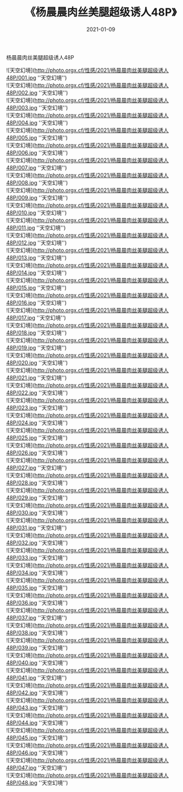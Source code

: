 ﻿---
layout: post
title:  《杨晨晨肉丝美腿超级诱人48P》
date:   2021-01-09
img: http://photo.orgx.cf/性感/2021/杨晨晨肉丝美腿超级诱人48P/000.jpg
tags: [美女, 性感, 泳衣]
---

杨晨晨肉丝美腿超级诱人48P



![天空幻境](http://photo.orgx.cf/性感/2021/杨晨晨肉丝美腿超级诱人48P/001.jpg ''天空幻境'') <br>
![天空幻境](http://photo.orgx.cf/性感/2021/杨晨晨肉丝美腿超级诱人48P/002.jpg ''天空幻境'') <br>
![天空幻境](http://photo.orgx.cf/性感/2021/杨晨晨肉丝美腿超级诱人48P/003.jpg ''天空幻境'') <br>
![天空幻境](http://photo.orgx.cf/性感/2021/杨晨晨肉丝美腿超级诱人48P/004.jpg ''天空幻境'') <br>
![天空幻境](http://photo.orgx.cf/性感/2021/杨晨晨肉丝美腿超级诱人48P/005.jpg ''天空幻境'') <br>
![天空幻境](http://photo.orgx.cf/性感/2021/杨晨晨肉丝美腿超级诱人48P/006.jpg ''天空幻境'') <br>
![天空幻境](http://photo.orgx.cf/性感/2021/杨晨晨肉丝美腿超级诱人48P/007.jpg ''天空幻境'') <br>
![天空幻境](http://photo.orgx.cf/性感/2021/杨晨晨肉丝美腿超级诱人48P/008.jpg ''天空幻境'') <br>
![天空幻境](http://photo.orgx.cf/性感/2021/杨晨晨肉丝美腿超级诱人48P/009.jpg ''天空幻境'') <br>
![天空幻境](http://photo.orgx.cf/性感/2021/杨晨晨肉丝美腿超级诱人48P/010.jpg ''天空幻境'') <br>
![天空幻境](http://photo.orgx.cf/性感/2021/杨晨晨肉丝美腿超级诱人48P/011.jpg ''天空幻境'') <br>
![天空幻境](http://photo.orgx.cf/性感/2021/杨晨晨肉丝美腿超级诱人48P/012.jpg ''天空幻境'') <br>
![天空幻境](http://photo.orgx.cf/性感/2021/杨晨晨肉丝美腿超级诱人48P/013.jpg ''天空幻境'') <br>
![天空幻境](http://photo.orgx.cf/性感/2021/杨晨晨肉丝美腿超级诱人48P/014.jpg ''天空幻境'') <br>
![天空幻境](http://photo.orgx.cf/性感/2021/杨晨晨肉丝美腿超级诱人48P/015.jpg ''天空幻境'') <br>
![天空幻境](http://photo.orgx.cf/性感/2021/杨晨晨肉丝美腿超级诱人48P/016.jpg ''天空幻境'') <br>
![天空幻境](http://photo.orgx.cf/性感/2021/杨晨晨肉丝美腿超级诱人48P/017.jpg ''天空幻境'') <br>
![天空幻境](http://photo.orgx.cf/性感/2021/杨晨晨肉丝美腿超级诱人48P/018.jpg ''天空幻境'') <br>
![天空幻境](http://photo.orgx.cf/性感/2021/杨晨晨肉丝美腿超级诱人48P/019.jpg ''天空幻境'') <br>
![天空幻境](http://photo.orgx.cf/性感/2021/杨晨晨肉丝美腿超级诱人48P/020.jpg ''天空幻境'') <br>
![天空幻境](http://photo.orgx.cf/性感/2021/杨晨晨肉丝美腿超级诱人48P/021.jpg ''天空幻境'') <br>
![天空幻境](http://photo.orgx.cf/性感/2021/杨晨晨肉丝美腿超级诱人48P/022.jpg ''天空幻境'') <br>
![天空幻境](http://photo.orgx.cf/性感/2021/杨晨晨肉丝美腿超级诱人48P/023.jpg ''天空幻境'') <br>
![天空幻境](http://photo.orgx.cf/性感/2021/杨晨晨肉丝美腿超级诱人48P/024.jpg ''天空幻境'') <br>
![天空幻境](http://photo.orgx.cf/性感/2021/杨晨晨肉丝美腿超级诱人48P/025.jpg ''天空幻境'') <br>
![天空幻境](http://photo.orgx.cf/性感/2021/杨晨晨肉丝美腿超级诱人48P/026.jpg ''天空幻境'') <br>
![天空幻境](http://photo.orgx.cf/性感/2021/杨晨晨肉丝美腿超级诱人48P/027.jpg ''天空幻境'') <br>
![天空幻境](http://photo.orgx.cf/性感/2021/杨晨晨肉丝美腿超级诱人48P/028.jpg ''天空幻境'') <br>
![天空幻境](http://photo.orgx.cf/性感/2021/杨晨晨肉丝美腿超级诱人48P/029.jpg ''天空幻境'') <br>
![天空幻境](http://photo.orgx.cf/性感/2021/杨晨晨肉丝美腿超级诱人48P/030.jpg ''天空幻境'') <br>
![天空幻境](http://photo.orgx.cf/性感/2021/杨晨晨肉丝美腿超级诱人48P/031.jpg ''天空幻境'') <br>
![天空幻境](http://photo.orgx.cf/性感/2021/杨晨晨肉丝美腿超级诱人48P/032.jpg ''天空幻境'') <br>
![天空幻境](http://photo.orgx.cf/性感/2021/杨晨晨肉丝美腿超级诱人48P/033.jpg ''天空幻境'') <br>
![天空幻境](http://photo.orgx.cf/性感/2021/杨晨晨肉丝美腿超级诱人48P/034.jpg ''天空幻境'') <br>
![天空幻境](http://photo.orgx.cf/性感/2021/杨晨晨肉丝美腿超级诱人48P/035.jpg ''天空幻境'') <br>
![天空幻境](http://photo.orgx.cf/性感/2021/杨晨晨肉丝美腿超级诱人48P/036.jpg ''天空幻境'') <br>
![天空幻境](http://photo.orgx.cf/性感/2021/杨晨晨肉丝美腿超级诱人48P/037.jpg ''天空幻境'') <br>
![天空幻境](http://photo.orgx.cf/性感/2021/杨晨晨肉丝美腿超级诱人48P/038.jpg ''天空幻境'') <br>
![天空幻境](http://photo.orgx.cf/性感/2021/杨晨晨肉丝美腿超级诱人48P/039.jpg ''天空幻境'') <br>
![天空幻境](http://photo.orgx.cf/性感/2021/杨晨晨肉丝美腿超级诱人48P/040.jpg ''天空幻境'') <br>
![天空幻境](http://photo.orgx.cf/性感/2021/杨晨晨肉丝美腿超级诱人48P/041.jpg ''天空幻境'') <br>
![天空幻境](http://photo.orgx.cf/性感/2021/杨晨晨肉丝美腿超级诱人48P/042.jpg ''天空幻境'') <br>
![天空幻境](http://photo.orgx.cf/性感/2021/杨晨晨肉丝美腿超级诱人48P/043.jpg ''天空幻境'') <br>
![天空幻境](http://photo.orgx.cf/性感/2021/杨晨晨肉丝美腿超级诱人48P/044.jpg ''天空幻境'') <br>
![天空幻境](http://photo.orgx.cf/性感/2021/杨晨晨肉丝美腿超级诱人48P/045.jpg ''天空幻境'') <br>
![天空幻境](http://photo.orgx.cf/性感/2021/杨晨晨肉丝美腿超级诱人48P/046.jpg ''天空幻境'') <br>
![天空幻境](http://photo.orgx.cf/性感/2021/杨晨晨肉丝美腿超级诱人48P/047.jpg ''天空幻境'') <br>
![天空幻境](http://photo.orgx.cf/性感/2021/杨晨晨肉丝美腿超级诱人48P/048.jpg ''天空幻境'') <br>
